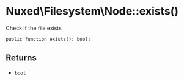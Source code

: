 # Nuxed\\Filesystem\\Node::exists()




Check if the file exists




``` Hack
public function exists(): bool;
```




## Returns




+ ` bool `